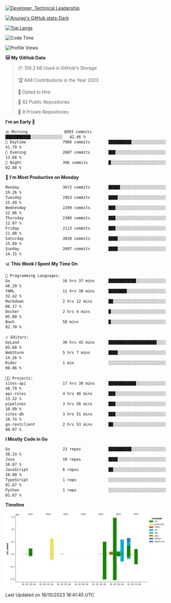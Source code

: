 <div>
  <a href="https://www.linkedin.com/in/arielpineiro/" target="_blank" rel="nofollow noopener noreferrer">
    <img src="https://img.shields.io/badge/-LinkedIn-%230077B5?style=for-the-badge&logo=linkedin&logoColor=white" alt="Developer, Technical Leadership" title="Ariel Piñeiro">
  </a>
</div>

[![Anurag's GitHub stats-Dark](https://github-readme-stats.vercel.app/api?username=arielsrv&show_icons=true&theme=dark#gh-dark-mode-only)](https://github.com/anuraghazra/github-readme-stats#gh-dark-mode-only)

[![Top Langs](https://github-readme-stats.vercel.app/api/top-langs/?username=arielsrv&layout=compact&langs_count=10&theme=dark#gh-dark-mode-only)](https://github.com/anuraghazra/github-readme-stats&theme=dark#gh-dark-mode-only)

<!--START_SECTION:waka-->
![Code Time](http://img.shields.io/badge/Code%20Time-159%20hrs%2046%20mins-blue)

![Profile Views](http://img.shields.io/badge/Profile%20Views-1-blue)

**🐱 My GitHub Data** 

> 📦 158.2 kB Used in GitHub's Storage 
 > 
> 🏆 848 Contributions in the Year 2023
 > 
> 💼 Opted to Hire
 > 
> 📜 82 Public Repositories 
 > 
> 🔑 9 Private Repositories 
 > 
**I'm an Early 🐤** 

```text
🌞 Morning                8093 commits        ███████████░░░░░░░░░░░░░░   42.46 % 
🌆 Daytime                7966 commits        ██████████░░░░░░░░░░░░░░░   41.79 % 
🌃 Evening                2607 commits        ███░░░░░░░░░░░░░░░░░░░░░░   13.68 % 
🌙 Night                  396 commits         █░░░░░░░░░░░░░░░░░░░░░░░░   02.08 % 
```
📅 **I'm Most Productive on Monday** 

```text
Monday                   3672 commits        █████░░░░░░░░░░░░░░░░░░░░   19.26 % 
Tuesday                  2953 commits        ████░░░░░░░░░░░░░░░░░░░░░   15.49 % 
Wednesday                2299 commits        ███░░░░░░░░░░░░░░░░░░░░░░   12.06 % 
Thursday                 2300 commits        ███░░░░░░░░░░░░░░░░░░░░░░   12.07 % 
Friday                   2113 commits        ███░░░░░░░░░░░░░░░░░░░░░░   11.08 % 
Saturday                 3028 commits        ████░░░░░░░░░░░░░░░░░░░░░   15.89 % 
Sunday                   2697 commits        ████░░░░░░░░░░░░░░░░░░░░░   14.15 % 
```


📊 **This Week I Spent My Time On** 

```text
💬 Programming Languages: 
Go                       16 hrs 37 mins      ████████████░░░░░░░░░░░░░   46.29 % 
YAML                     11 hrs 38 mins      ████████░░░░░░░░░░░░░░░░░   32.42 % 
Markdown                 2 hrs 12 mins       ██░░░░░░░░░░░░░░░░░░░░░░░   06.17 % 
Docker                   2 hrs 4 mins        █░░░░░░░░░░░░░░░░░░░░░░░░   05.80 % 
Bash                     58 mins             █░░░░░░░░░░░░░░░░░░░░░░░░   02.70 % 

🔥 Editors: 
GoLand                   30 hrs 45 mins      █████████████████████░░░░   85.68 % 
WebStorm                 5 hrs 7 mins        ████░░░░░░░░░░░░░░░░░░░░░   14.26 % 
Rider                    1 min               ░░░░░░░░░░░░░░░░░░░░░░░░░   00.06 % 

🐱‍💻 Projects: 
sites-api                17 hrs 30 mins      ████████████░░░░░░░░░░░░░   48.79 % 
api-rules                4 hrs 46 mins       ███░░░░░░░░░░░░░░░░░░░░░░   13.32 % 
pipelines                3 hrs 56 mins       ███░░░░░░░░░░░░░░░░░░░░░░   10.99 % 
sites-db                 3 hrs 51 mins       ███░░░░░░░░░░░░░░░░░░░░░░   10.74 % 
go-restclient            2 hrs 53 mins       ██░░░░░░░░░░░░░░░░░░░░░░░   08.07 % 
```

**I Mostly Code in Go** 

```text
Go                       23 repos            ██████████░░░░░░░░░░░░░░░   38.33 % 
Java                     10 repos            ████░░░░░░░░░░░░░░░░░░░░░   16.67 % 
JavaScript               6 repos             ██░░░░░░░░░░░░░░░░░░░░░░░   10.00 % 
TypeScript               1 repo              ░░░░░░░░░░░░░░░░░░░░░░░░░   01.67 % 
Python                   1 repo              ░░░░░░░░░░░░░░░░░░░░░░░░░   01.67 % 
```



**Timeline**

![Lines of Code chart](https://raw.githubusercontent.com/arielsrv/arielsrv/main/assets/bar_graph.png)


 Last Updated on 16/10/2023 18:41:45 UTC
<!--END_SECTION:waka-->
